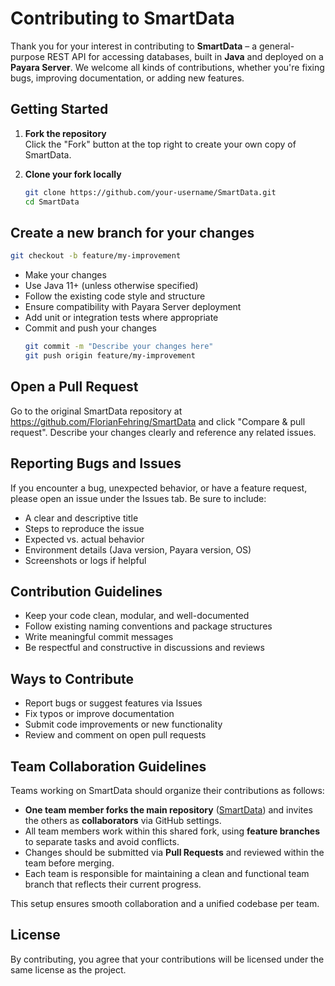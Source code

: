 # Contributing to SmartData

Thank you for your interest in contributing to **SmartData** – a general-purpose REST API for accessing databases, built in **Java** and deployed on a **Payara Server**. We welcome all kinds of contributions, whether you're fixing bugs, improving documentation, or adding new features.

## Getting Started

1. **Fork the repository**  
   Click the "Fork" button at the top right to create your own copy of SmartData.

2. **Clone your fork locally**
   ```bash
   git clone https://github.com/your-username/SmartData.git
   cd SmartData
   ```

## Create a new branch for your changes
   ```bash
   git checkout -b feature/my-improvement
   ```

- Make your changes
- Use Java 11+ (unless otherwise specified)
- Follow the existing code style and structure
- Ensure compatibility with Payara Server deployment
- Add unit or integration tests where appropriate
- Commit and push your changes
   ```bash
   git commit -m "Describe your changes here"
   git push origin feature/my-improvement
   ```

## Open a Pull Request
Go to the original SmartData repository at
https://github.com/FlorianFehring/SmartData
and click "Compare & pull request". Describe your changes clearly and reference any related issues.

## Reporting Bugs and Issues
If you encounter a bug, unexpected behavior, or have a feature request, please open an issue under the Issues tab. Be sure to include:
- A clear and descriptive title
- Steps to reproduce the issue
- Expected vs. actual behavior
- Environment details (Java version, Payara version, OS)
- Screenshots or logs if helpful

## Contribution Guidelines
- Keep your code clean, modular, and well-documented
- Follow existing naming conventions and package structures
- Write meaningful commit messages
- Be respectful and constructive in discussions and reviews

## Ways to Contribute
- Report bugs or suggest features via Issues
- Fix typos or improve documentation
- Submit code improvements or new functionality
- Review and comment on open pull requests

## Team Collaboration Guidelines
Teams working on SmartData should organize their contributions as follows:

- **One team member forks the main repository** ([SmartData](https://github.com/FlorianFehring/SmartData)) and invites the others as **collaborators** via GitHub settings.
- All team members work within this shared fork, using **feature branches** to separate tasks and avoid conflicts.
- Changes should be submitted via **Pull Requests** and reviewed within the team before merging.
- Each team is responsible for maintaining a clean and functional team branch that reflects their current progress.

This setup ensures smooth collaboration and a unified codebase per team.

## License
By contributing, you agree that your contributions will be licensed under the same license as the project.




